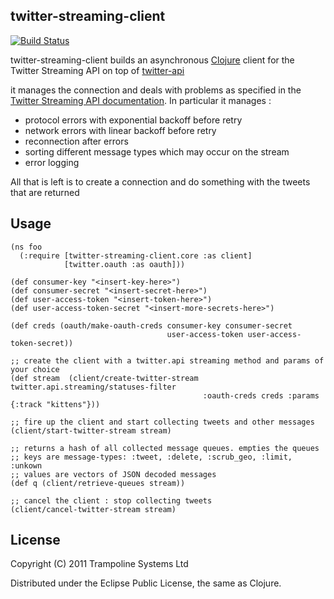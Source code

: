 ## twitter-streaming-client ##

[![Build Status](https://travis-ci.org/mccraigmccraig/twitter-streaming-client.png?branch=master)](https://travis-ci.org/mccraigmccraig/twitter-streaming-client)

twitter-streaming-client builds an asynchronous [Clojure](http://clojure.org) client for the Twitter Streaming API on
top of [twitter-api](https://github.com/adamwynne/twitter-api)

it manages the connection and deals with problems as specified in the [Twitter Streaming API documentation](https://dev.twitter.com/docs/streaming-api/concepts#connecting). In particular it manages :

* protocol errors with exponential backoff before retry
* network errors with linear backoff before retry
* reconnection after errors
* sorting different message types which may occur on the stream
* error logging

All that is left is to create a connection and do something with the tweets that are returned

## Usage ##


    (ns foo
      (:require [twitter-streaming-client.core :as client]
                [twitter.oauth :as oauth]))

    (def consumer-key "<insert-key-here>")
    (def consumer-secret "<insert-secret-here>")
    (def user-access-token "<insert-token-here>")
    (def user-access-token-secret "<insert-more-secrets-here>")

    (def creds (oauth/make-oauth-creds consumer-key consumer-secret
                                       user-access-token user-access-token-secret))

    ;; create the client with a twitter.api streaming method and params of your choice
    (def stream  (client/create-twitter-stream twitter.api.streaming/statuses-filter
                                               :oauth-creds creds :params {:track "kittens"}))

    ;; fire up the client and start collecting tweets and other messages
    (client/start-twitter-stream stream)

    ;; returns a hash of all collected message queues. empties the queues
    ;; keys are message-types: :tweet, :delete, :scrub_geo, :limit, :unkown
    ;; values are vectors of JSON decoded messages
    (def q (client/retrieve-queues stream))

    ;; cancel the client : stop collecting tweets
    (client/cancel-twitter-stream stream)


## License ##

Copyright (C) 2011 Trampoline Systems Ltd

Distributed under the Eclipse Public License, the same as Clojure.
